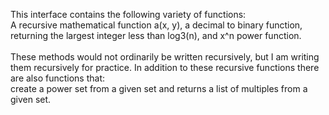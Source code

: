  This interface contains the following variety of functions:  <br />
 A recursive mathematical function a(x, y), a decimal to binary function, returning the largest integer less than log3(n), and x^n power function. <br /><br />
 These methods would not ordinarily be written recursively, but I am writing them recursively for practice.
 In addition to these recursive functions there are also functions that: <br /> create a power set from a given set and returns a list of multiples from a given set.

